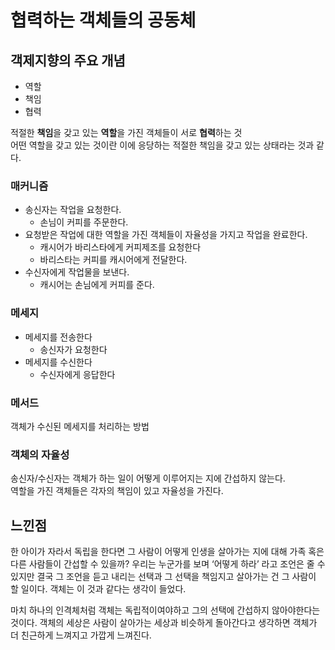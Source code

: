 # 협력하는 객체들의 공동체
## 객제지향의 주요 개념
- 역할
- 책임
- 협력

적절한 **책임**을 갖고 있는 **역할**을 가진 객체들이 서로 **협력**하는 것  
어떤 역할을 갖고 있는 것이란 이에 응당하는 적절한 책임을 갖고 있는 상태라는 것과 같다.

### 매커니즘
- 송신자는 작업을 요청한다.
  - 손님이 커피를 주문한다.
- 요청받은 작업에 대한 역할을 가진 객체들이 자율성을 가지고 작업을 완료한다.
  - 캐시어가 바리스타에게 커피제조를 요청한다
  - 바리스타는 커피를 캐시어에게 전달한다.
- 수신자에게 작업물을 보낸다.
  - 캐시어는 손님에게 커피를 준다.


### 메세지
- 메세지를 전송한다
  - 송신자가 요청한다
- 메세지를 수신한다
  - 수신자에게 응답한다

### 메서드
객체가 수신된 메세지를 처리하는 방법

### 객체의 자율성
송신자/수신자는 객체가 하는 일이 어떻게 이루어지는 지에 간섭하지 않는다.  
역할을 가진 객체들은 각자의 책임이 있고 자율성을 가진다.

## 느낀점
한 아이가 자라서 독립을 한다면 그 사람이 어떻게 인생을 살아가는 지에 대해 가족 혹은 다른 사람들이 간섭할 수 있을까?
우리는 누군가를 보며 ‘어떻게 하라’ 라고 조언은 줄 수 있지만 결국 그 조언을 듣고 내리는 선택과
그 선택을 책임지고 살아가는 건 그 사람이 할 일이다.
객체는 이 것과 같다는 생각이 들었다.  

마치 하나의 인격체처럼 객체는 독립적이여야하고 그의 선택에 간섭하지 않아야한다는 것이다.
객체의 세상은 사람이 살아가는 세상과 비슷하게 돌아간다고 생각하면 객체가 더 친근하게 느껴지고 가깝게 느껴진다.